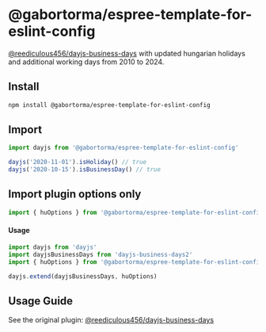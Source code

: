 # @gabortorma/espree-template-for-eslint-config

[@reediculous456/dayjs-business-days](https://github.com/reediculous456/dayjs-business-days) with updated hungarian holidays and additional working days from 2010 to 2024.

## Install

```bash
npm install @gabortorma/espree-template-for-eslint-config
```

## Import

```javascript
import dayjs from '@gabortorma/espree-template-for-eslint-config'

dayjs('2020-11-01').isHoliday() // true
dayjs('2020-10-15').isBusinessDay() // true
```
## Import plugin options only

```javascript
import { huOptions } from '@gabortorma/espree-template-for-eslint-config/dist/options'
```
#### Usage
```javascript
import dayjs from 'dayjs'
import dayjsBusinessDays from 'dayjs-business-days2'
import { huOptions } from '@gabortorma/espree-template-for-eslint-config/dist/options'

dayjs.extend(dayjsBusinessDays, huOptions)

```


## Usage Guide

See the original plugin: [@reediculous456/dayjs-business-days](https://github.com/reediculous456/dayjs-business-days)
